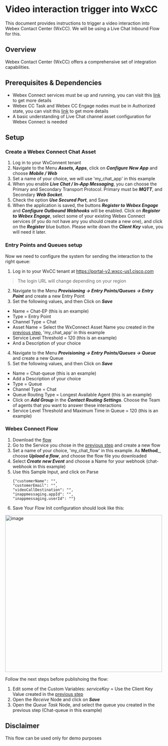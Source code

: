 # Video interaction trigger into WxCC
This document provides instructions to trigger a video interaction into Webex Contact Center (WxCC). We will be using a Live Chat Inbound Flow for this.

## Overview
Webex Contact Center (WxCC) offers a comprehensive set of integration capabilities.
 
## Prerequisites & Dependencies
- Webex Connect services must be up and running, you can visit this [link](https://help.webex.com/en-us/article/nee1mb6/Get-started-with-Webex-Contact-Center#Cisco_Task_in_List_GUI.dita_d7731baf-98fb-4a45-8f75-30984a38fa75) to get more details
- Webex CC Task and Webex CC Engage nodes must be in Authorized state, you can visit this [link](https://help.webex.com/en-us/article/n954r0k/Set-up-digital-channels-in-Webex-Contact-Center) to get more details
- A basic understanding of Live Chat channel asset configuration for Webex Connect is needed

## Setup

### Create a Webex Connect Chat Asset

1. Log in to your WxConnent tenant
2. Navigate to the Menu **_Assets, Apps_**, click on **_Configure New App_** and choose **_Mobile / Web_**
3. Set a name of your choice, we will use 'my_chat_app' in this example
4. When you enable **_Live Chat / In-App Messaging_**, you can choose the Primary and Secondary Transport Protocol. Primary must be **_MQTT_**, and Secondary **_Web Socket_**.
5. Check the option **_Use Secured Port_**, and Save
6. When the application is saved, the buttons **_Register to Webex Engage_** and **_Configure Outbound Webhooks_** will be enabled. Click on **_Register to Webex Engage_**, select some of your existing Webex Connect services (if you do not have any you should create a new one), and click on the **_Register_** blue button.
Please write down the **_Client Key_** value, you will need it later.

### Entry Points and Queues setup
Now we need to configure the system for sending the interaction to the right queue:
1. Log in to your WxCC tenant at https://portal-v2.wxcc-us1.cisco.com
> The login URL will change depending on your region
2. Navigate to the Menu **_Provisioning -> Entry Points/Queues -> Entry Point_** and create a new Entry Point
3. Set the following values, and then Click on **_Save_**
 - Name = Chat-EP (this is an example)
 - Type = Entry Point
 - Channel Type = Chat
 - Asset Name = Select the WxConnect Asset Name you created in the [previous step](https://github.com/wxsd-sales/video-for-wxcc/blob/main/README.md#create-a-webex-connect-chat-asset), 'my_chat_app' in this example
 - Service Level Threshold = 120 (this is an example)
 - And a Description of your choice
4. Navigate to the Menu **_Provisioning -> Entry Points/Queues -> Queue_** and create a new Queue
5. Set the following values, and then Click on **_Save_**
  - Name = Chat-queue (this is an example)
  - Add a Description of your choice
  - Type = Queue
  - Channel Type = Chat
  - Queue Routing Type = Longest Available Agent (this is an example)
  - Click on **_Add Group_** in the **_Contact Routing Settings_**. Choose the Team of agents that you want to answer these interactions
  - Service Level Threshold and Maximum Time in Queue = 120 (this is an example)

### Webex Connect Flow
1. Download the [flow](https://github.com/wxsd-sales/video-for-wxcc/blob/main/35435.workflow)
2. Go to the Service you chose in the [previous step](https://github.com/wxsd-sales/video-for-wxcc/blob/main/README.md#create-a-webex-connect-chat-asset) and create a new flow
3. Set a name of your choice, 'my_chat_flow' in this example. As **Method**_, choose **_Upload a flow_**, and choose the flow file you downloaded
4. Select **_Create new Event_** and choose a Name for your webhook (chat-webhook in this example)
5. Use this Sample Input, and click on Parse
   ```
   {"customerName": "",
   "customerEmail": "",
   "videoCallDestination": "",
   "inappmessaging.appId": "",
   "inappmessaging.userId": ""}
   ```
7. Save
Your Flow Init configuration should look like this:

<img width="500" alt="image" src="https://github.com/wxsd-sales/video-for-wxcc/assets/22101144/c097943c-1aa7-457d-b9d9-99b12bae5be2">

Follow the next steps before publishoing the flow:
1. Edit some of the Custom Variables:
_serviceKey_ = Use the Client Key Value created in the [previous step](https://github.com/wxsd-sales/video-for-wxcc/blob/main/README.md#create-a-webex-connect-chat-asset)
2. Open the _Receive_ Node and click on **_Save_**
3. Open the _Queue Task_ Node, and select the queue you created in the previous step (Chat-queue in this example)


 ## Disclaimer
 This flow can be used only for demo purposes
